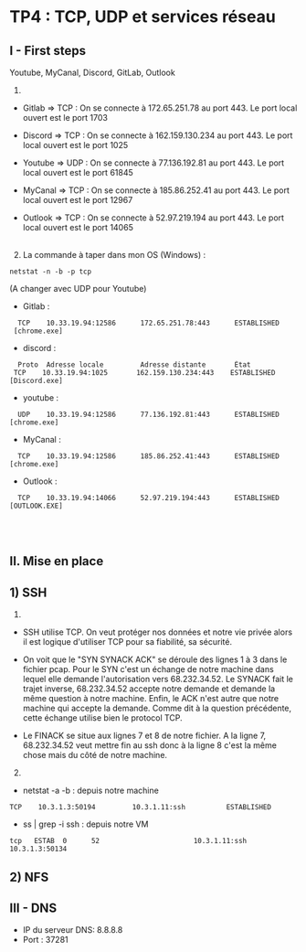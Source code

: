 # TP4 : TCP, UDP et services réseau

## I - First steps
Youtube, MyCanal, Discord, GitLab, Outlook

1)
- Gitlab => TCP : On se connecte à 172.65.251.78 au port 443. Le port local ouvert est le port 1703

- Discord => TCP : On se connecte à 162.159.130.234 au port 443. Le port local ouvert est le port 1025

- Youtube => UDP : On se connecte à 77.136.192.81 au port 443. Le port local ouvert est le port 61845

- MyCanal => TCP : On se connecte à 185.86.252.41 au port 443. Le port local ouvert est le port 12967

- Outlook => TCP : On se connecte à 52.97.219.194 au port 443. Le port local ouvert est le port 14065
<br><br>
2) La commande à taper dans mon OS (Windows) :
```
netstat -n -b -p tcp
```
(A changer avec UDP pour Youtube)
 - Gitlab : 
```
  TCP    10.33.19.94:12586      172.65.251.78:443      ESTABLISHED
 [chrome.exe]
```
 - discord :
 ```
   Proto  Adresse locale         Adresse distante       État
  TCP    10.33.19.94:1025       162.159.130.234:443    ESTABLISHED
 [Discord.exe]
 ```

 - youtube :
 ```
   UDP    10.33.19.94:12586      77.136.192.81:443      ESTABLISHED
 [chrome.exe]
 ```

 - MyCanal :
 ```
   TCP    10.33.19.94:12586      185.86.252.41:443      ESTABLISHED
 [chrome.exe]
 ```

 - Outlook :
 ```
   TCP    10.33.19.94:14066      52.97.219.194:443      ESTABLISHED
 [OUTLOOK.EXE]
 ```
<br><br>

 ## II. Mise en place
 ## 1) SSH
1)
- SSH utilise TCP. On veut protéger nos données et notre vie privée alors il est logique d'utiliser TCP pour sa fiabilité, sa sécurité.

- On voit que le "SYN SYNACK ACK" se déroule des lignes 1 à 3 dans le fichier pcap. Pour le SYN c'est un échange de notre machine dans lequel elle demande l'autorisation vers 68.232.34.52. Le SYNACK fait le trajet inverse, 68.232.34.52 accepte notre demande et demande la même question à notre machine. Enfin, le ACK n'est autre que notre machine qui accepte la demande. Comme dit à la question précédente, cette échange utilise bien le protocol TCP.

- Le FINACK se situe aux lignes 7 et 8 de notre fichier. A la ligne 7, 68.232.34.52 veut mettre fin au ssh donc à la ligne 8 c'est la même chose mais du côté de notre machine.

2) 
- netstat -a -b : depuis notre machine
```
TCP    10.3.1.3:50194         10.3.1.11:ssh          ESTABLISHED
```

- ss | grep -i ssh : depuis notre VM
```
tcp   ESTAB  0      52                       10.3.1.11:ssh       10.3.1.3:50134
```

## 2) NFS

## III - DNS
- IP du serveur DNS: 8.8.8.8 
- Port : 37281
